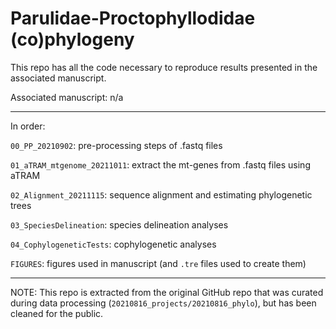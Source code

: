 # Parulidae-Proctophyllodidae (co)phylogeny

This repo has all the code necessary to reproduce results presented in the associated manuscript.

Associated manuscript: n/a

---
In order:

`00_PP_20210902`: pre-processing steps of .fastq files

`01_aTRAM_mtgenome_20211011`: extract the mt-genes from .fastq files using aTRAM

`02_Alignment_20211115`: sequence alignment and estimating phylogenetic trees

`03_SpeciesDelineation`: species delineation analyses 

`04_CophylogeneticTests`: cophylogenetic analyses

`FIGURES`: figures used in manuscript (and `.tre` files used to create them)

---

NOTE: This repo is extracted from the original GitHub repo that was curated during data processing (`20210816_projects/20210816_phylo`), but has been cleaned for the public.
